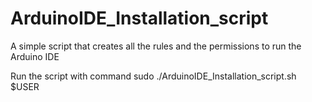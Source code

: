 # ArduinoIDE_Installation_script
A simple script that creates all the rules and the permissions to run the Arduino IDE

Run the script with command sudo ./ArduinoIDE_Installation_script.sh $USER
